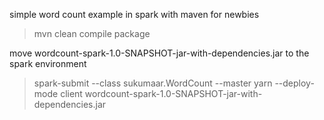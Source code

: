 simple word count example in spark with maven for newbies

> mvn clean compile package

move wordcount-spark-1.0-SNAPSHOT-jar-with-dependencies.jar to the spark environment

> spark-submit --class sukumaar.WordCount --master yarn  --deploy-mode client  wordcount-spark-1.0-SNAPSHOT-jar-with-dependencies.jar  <input-path> <output-path>